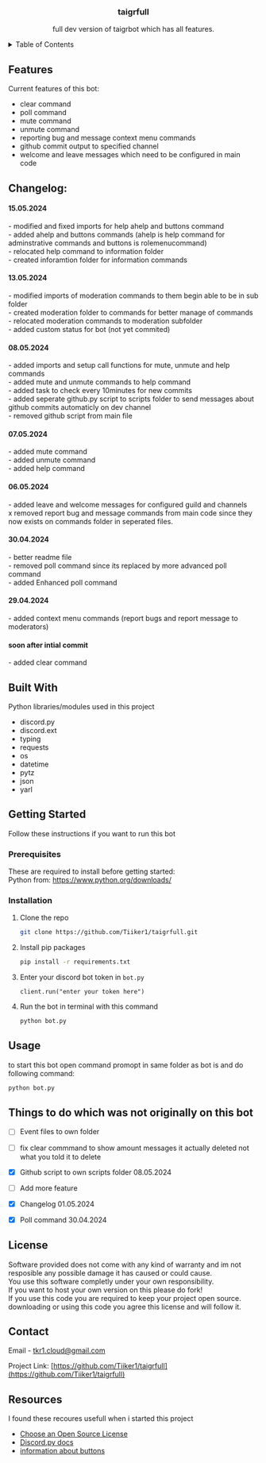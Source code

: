 <div align="center">
  <h3 align="center">taigrfull</h3>
  <p align="center">
    full dev version of taigrbot which has all features.
  </p>
</div>


<!-- TABLE OF CONTENTS -->
<details>
  <summary>Table of Contents</summary>
  <ol>
    <li>
      <a href="#Features">Features</a>
      <ul>
        <li><a href="#built-with">Built With</a></li>
      </ul>
    </li>
    <li>
      <a href="#getting-started">Getting Started</a>
      <ul>
        <li><a href="#prerequisites">Prerequisites</a></li>
        <li><a href="#installation">Installation</a></li>
      </ul>
    </li>
    <li><a href="#usage">Usage</a></li>
    <li><a href="#roadmap">Roadmap</a></li>
    <li><a href="#license">License</a></li>
    <li><a href="#contact">Contact</a></li>
    <li><a href="#acknowledgments">Acknowledgments</a></li>
  </ol>
</details>



<!-- ABOUT THE PROJECT -->
## Features
Current features of this bot:<br>
- clear command<br>
- poll command<br>
- mute command<br>
- unmute command<br>
- reporting bug and message context menu commands<br>
- github commit output to specified channel<br>
- welcome and leave messages which need to be configured in main code<br>

## Changelog:

<h4>15.05.2024</h4>
- modified and fixed imports for help ahelp and buttons command<br>
- added ahelp and buttons commands (ahelp is help command for adminstrative commands and buttons is rolemenucommand)<br>
- relocated help command to information folder<br>
- created inforamtion folder for information commands<br>

<h4>13.05.2024</h4>
- modified imports of moderation commands to them begin able to be in sub folder<br>
- created moderation folder to commands for better manage of commands<br>
- relocated moderation commands to moderation subfolder<br>
- added custom status for bot (not yet commited)

<h4>08.05.2024</h4>
- added imports and setup call functions for mute, unmute and help commands<br>
- added mute and unmute commands to help command<br>
- added task to check every 10minutes for new commits<br>
- added seperate github.py script to scripts folder to send messages about github commits automaticly on dev channel<br>
- removed github script from main file<br>

<h4>07.05.2024</h4>
- added mute command<br>
- added unmute command<br>
- added help command<br>

<h4>06.05.2024</h4>
- added leave and welcome messages for configured guild and channels<br>
x removed report bug and message commands from main code since they now exists on commands folder in seperated files.<br>

<h4>30.04.2024</h4>
- better readme file<br>
- removed poll command since its replaced by more advanced poll command<br>
- added Enhanced poll command<br>

<h4>29.04.2024</h4>
- added context menu commands (report bugs and report message to moderators)
<h4>soon after intial commit</h4>
- added clear command

## Built With

Python libraries/modules used in this project

* discord.py
* discord.ext
* typing
* requests
* os
* datetime
* pytz
* json
* yarl


<!-- GETTING STARTED -->
## Getting Started

Follow these instructions if you want to run this bot

### Prerequisites
These are required to install before getting started:<br>
Python from: https://www.python.org/downloads/

### Installation

1. Clone the repo
   ```sh
   git clone https://github.com/Tiiker1/taigrfull.git
   ```
2. Install pip packages
   ```sh
   pip install -r requirements.txt
   ```
3. Enter your discord bot token in `bot.py`
   ```
   client.run("enter your token here")
   ```
4. Run the bot in terminal with this command
   ```sh
   python bot.py
   ```


<!-- USAGE EXAMPLES -->
## Usage

to start this bot open command promopt in same folder as bot is and do following command:
   ```sh
   python bot.py
   ```

<!-- ROADMAP -->
## Things to do which was not originally on this bot

- [ ] Event files to own folder
- [ ] fix clear commmand to show amount messages it actually deleted not what you told it to delete
- [x] Github script to own scripts folder 08.05.2024
- [ ] Add more feature
- [x] Changelog 01.05.2024
- [x] Poll command 30.04.2024


<!-- LICENSE -->
## License

Software provided does not come with any kind of warranty and im not resposible any possible damage it has caused or could cause.<br>
You use this software completly under your own responsibility.<br>
If you want to host your own version on this please do fork!<br>
If you use this code you are required to keep your project open source.<br>
downloading or using this code you agree this license and will follow it.

<!-- CONTACT -->
## Contact

Email -  tkr1.cloud@gmail.com

Project Link: [https://github.com/Tiiker1/taigrfull](https://github.com/Tiiker1/taigrfull)


<!-- ACKNOWLEDGMENTS -->
## Resources

I found these recoures usefull when i started this project

* [Choose an Open Source License](https://choosealicense.com)
* [Discord.py docs](https://discordpy.readthedocs.io/en/stable/)
* [information about buttons](https://gist.github.com/lykn/bac99b06d45ff8eed34c2220d86b6bf4)
  
